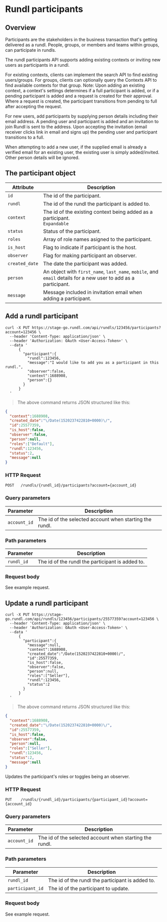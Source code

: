 # Rundl participants

## Overview

Participants are the stakeholders in the business transaction that's getting delivered as a rundl. People, groups, or members and teams within groups, can participate in rundls.

The rundl participants API supports adding existing contexts or inviting new users as participants in a rundl. 

For existing contexts, clients can implement the search API to find existing users/groups. For groups, clients can optionally query the Contexts API to find available contexts for that group. Note: Upon adding an existing context, a context's settings determines if a full participant is added, or if a pending participant is added and a request is created for their approval. Where a request is created, the participant transitions from pending to full after accepting the request.

For new users, add participants by supplying person details including their email address. A pending user and participant is added and an invitation to join Rundl is sent to the address. Upon accepting the invitation (email receiver clicks link in email and signs up) the pending user and participant transitions to a full. 

<aside class="warning">When attempting to add a new user, if the supplied email is already a verified email for an existing user, the existing user is simply added/invited. Other person details will be ignored.</aside>

## The participant object

Attribute | Description
--------- | -----------
`id` | The id of the participant.
`rundl` | The id of the rundl the participant is added to.
`context` | The id of the existing context being added as a participant. <br/>`Expandable`
`status` | Status of the participant. 
`roles` | Array of role names asigned to the participant.
`is_host` | Flag to indicate if participant is the host.
`observer` | Flag for making participant an observer.
`created_date` | The date the participant was added.
`person` | An object with `first_name`, `last_name`, `mobile`, and `email` details for a new user to add as a participant.
`message` | Message included in invitation email when adding a participant.

## Add a rundl participant

```shell
curl -X PUT https://stage-go.rundl.com/api/rundls/123456/participants?account=123456 \ 
  --header 'Content-Type: application/json' \
  --header 'Authorization: OAuth <User-Access-Token>' \
  --data '
      {
        "participant":{
          "rundl":123456,
          "message":"I would like to add you as a participant in this rundl.",
          "observer":false,
          "context":1688908,
          "person":{}
        }
      }
  '
```

> The above command returns JSON structured like this:

```json
{
  "context":1688908,
  "created_date":"\/Date(1520237422810+0000)\/",
  "id":25577359,
  "is_host":false,
  "observer":false,
  "person":null,
  "roles":["Default"],
  "rundl":123456,
  "status":2,
  "message":null
}
```

### HTTP Request

`POST	/rundls/{rundl_id}/participants?account={account_id}`

### Query parameters

Parameter | Description
--------- | -----------
`account_id` | The id of the selected account when starting the rundl.

### Path parameters

Parameter | Description
--------- | -----------
`rundl_id` | The id of the rundl the participant is added to.

### Request body

See example request.


## Update a rundl participant

```shell
curl -X PUT https://stage-go.rundl.com/api/rundls/123456/participants/25577359?account=123456 \ 
  --header 'Content-Type: application/json' \
  --header 'Authorization: OAuth <User-Access-Token>' \
  --data '
      {
        "participant":{
          "message":null,
          "context":1688908,
          "created_date":"/Date(1520237422810+0000)/",
          "id":25577359,
          "is_host":false,
          "observer":false,
          "person":null,
          "roles":["Seller"],
          "rundl":123456,
          "status":2
        }
      }
  '
```

> The above command returns JSON structured like this:

```json
{
  "context":1688908,
  "created_date":"\/Date(1520237422810+0000)\/",
  "id":25577359,
  "is_host":false,
  "observer":false,
  "person":null,
  "roles":["Seller"],
  "rundl":123456,
  "status":2,
  "message":null
}
```

Updates the participant's roles or toggles being an observer.

### HTTP Request

`PUT	/rundls/{rundl_id}/participants/{participant_id}?account={account_id}`

### Query parameters

Parameter | Description
--------- | -----------
`account_id` | The id of the selected account when starting the rundl.

### Path parameters

Parameter | Description
--------- | -----------
`rundl_id` | The id of the rundl the participant is added to.
`participant_id` | The id of the participant to update.

### Request body

See example request.